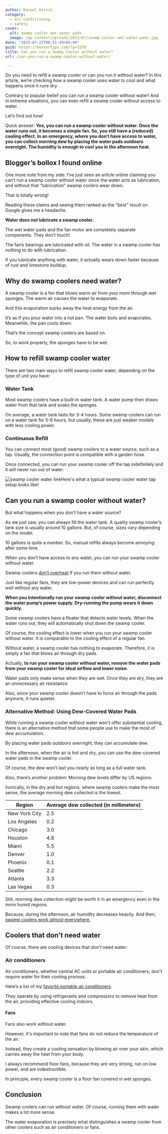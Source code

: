 ```yaml
---
author: Daniel Hirsch
category:
  - air-conditioning
  - safety
cover:
  alt: swamp cooler wet water pads
  image: /wp-content/uploads/2023/07/swamp-cooler-wet-water-pads.jpg
date: "2023-07-23T08:51:49+00:00"
guid: https://heatertips.com/?p=1578
title: Can you run a Swamp Cooler without water?
url: /can-you-run-a-swamp-cooler-without-water/

---
```

Do you need to refill a swamp cooler or can you run it without water? In this article, we’re checking how a swamp cooler uses water to cool and what happens once it runs dry.

Contrary to popular belief you can run a swamp cooler without water! And in extreme situations, you can even refill a swamp cooler without access to water.

Let’s find out how!

Quick answer: **Yes, you can run a swamp cooler without water. Once the water runs out, it becomes a simple fan. So, you still have a (reduced) cooling effect. In an emergency, where you don’t have access to water, you can collect morning dew by placing the water pads outdoors overnight. The humidity is enough to cool you in the afternoon heat.**

## Blogger’s bollox I found online

One more note from my side: I’ve just seen an article online claiming you can’t run a swamp cooler without water since the water acts as lubrication, and without that “lubrication” swamp coolers wear down.

That is totally wrong!

Reading these claims and seeing them ranked as the “best” result on Google gives me a headache.

**Water does not lubricate a swamp cooler.**

The wet water pads and the fan motor are completely separate components. They don’t touch!

The fan’s bearings are lubricated with oil. The water in a swamp cooler has _nothing_ to do with lubrication.

If you lubricate anything with water, it actually wears down faster because of rust and limestone buildup.

## Why do swamp coolers need water?

A swamp cooler is a fan that blows warm air from your room through wet sponges. The warm air causes the water to evaporate.

And this evaporation sucks away the heat energy from the air.

It’s as if you pour water into a hot pan. The water boils and evaporates. Meanwhile, the pan cools down.

That’s the concept swamp coolers are based on.

So, to work properly, the sponges have to be wet.

## How to refill swamp cooler water

There are two main ways to refill swamp cooler water, depending on the type of unit you have:

### Water Tank

Most swamp coolers have a built-in water tank. A water pump then draws water from that tank and soaks the sponges.

On average, a water tank lasts for 3-4 hours. Some swamp coolers can run on a water tank for 5-6 hours, but usually, these are just weaker models with less cooling power.

### Continuous Refill

You can connect most (good) swamp coolers to a water source, such as a tap. Usually, the connection point is compatible with a garden hose.

Once connected, you can run your swamp cooler off the tap indefinitely and it will never run out of water.

![swamp cooler water line](/wp-content/uploads/2023/01/swamp-cooler-water-distribution-line.jpg)Here's what a typical swamp cooler water tap setup looks like!

## Can you run a swamp cooler without water?

But what happens when you don’t have a water source?

As we just saw, you can always fill the water tank. A quality swamp cooler’s tank size is usually around 10 gallons. But, of course, sizes vary depending on the model.

10 gallons is quite a number. So, manual refills always become annoying after some time.

When you don’t have access to any water, you can run your swamp cooler without water.

Swamp coolers [don’t overheat](/can-a-swamp-cooler-catch-on-fire/) if you run them without water.

Just like regular fans, they are low-power devices and can run perfectly well without any water.

**When you intentionally run your swamp cooler without water, disconnect the water pump’s power supply. Dry-running the pump wears it down quickly.**

Some swamp coolers have a floater that detects water levels. When the water runs out, they will automatically shut down the swamp cooler.

Of course, the cooling effect is lower when you run your swamp cooler without water. It is comparable to the cooling effect of a regular fan.

Without water, a swamp cooler has nothing to evaporate. Therefore, it is simply a fan that blows air through dry pads.

Actually, **to run your swamp cooler without water, remove the water pads from your swamp cooler for ideal airflow and lower noise.**

Water pads only make sense when they are wet. Once they are dry, they are an unnecessary air resistance.

Also, since your swamp cooler doesn’t have to force air through the pads anymore, it runs quieter.

### Alternative Method: Using Dew-Covered Water Pads

While running a swamp cooler without water won't offer substantial cooling, there is an alternative method that some people use to make the most of dew accumulation.

By placing water pads outdoors overnight, they can accumulate dew.

In the afternoon, when the air is hot and dry, you can use the dew-covered water pads in the swamp cooler.

Of course, the dew won’t last you nearly as long as a full water tank.

Also, there’s another problem: Morning dew levels differ by US regions.

Ironically, in the dry and hot regions, where swamp coolers make the most sense, the average morning dew collected is the lowest.

Region | Average dew collected (in millimeters)
--- | ---
New York City | 2.5
Los Angeles | 0.2
Chicago | 3.0
Houston | 4.8
Miami | 5.5
Denver | 1.0
Phoenix | 0.1
Seattle | 2.2
Atlanta | 3.3
Las Vegas | 0.3

Still, morning dew collection _might_ be worth it in an emergency even in the more humid regions.

Because, during the afternoon, air humidity decreases heavily. And then, [swamp coolers work _almost_ everywhere.](/where-do-swamp-coolers-work-us-states/)

## Coolers that don't need water

Of course, there are cooling devices that _don’t_ need water:

### Air conditioners

Air conditioners, whether central AC units or portable air conditioners, don't require water for their cooling process.

Here’s a list of my [favorite portable air conditioners](/most-powerful-portable-air-conditioners/).

They operate by using refrigerants and compressors to remove heat from the air, providing effective cooling indoors.

#### Fans

Fans also work without water.

However, it's important to note that fans do not reduce the temperature of the air.

Instead, they create a cooling sensation by blowing air over your skin, which carries away the heat from your body.

I always recommend floor fans, because they are very strong, run on low power, and are indestructible.

In principle, every swamp cooler is a floor fan covered in wet sponges.

## Conclusion

Swamp coolers can run without water. Of course, running them with water makes a lot more sense.

The water evaporation is precisely what distinguishes a swamp cooler from other coolers such as air conditioners or fans.
